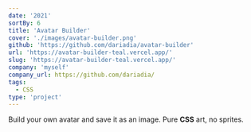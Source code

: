 ```yaml
---
date: '2021'
sortBy: 6
title: 'Avatar Builder'
cover: './images/avatar-builder.png'
github: 'https://github.com/dariadia/avatar-builder'
url: 'https://avatar-builder-teal.vercel.app/'
slug: 'https://avatar-builder-teal.vercel.app/'
company: 'myself'
company_url: https://github.com/dariadia/
tags: 
  - CSS
type: 'project'
---
```


Build your own avatar and save it as an image. Pure <b>CSS</b> art, no sprites. 
